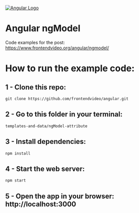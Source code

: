 [![Angular Logo](https://www.frontendvideo.org/wp-content/uploads/angular-logo-200-200x160.png)](https://www.frontendvideo.org/angular/ngmodel/)

# Angular ngModel
Code examples for the post: https://www.frontendvideo.org/angular/ngmodel/

# How to run the example code:

## 1 - Clone this repo:

```
git clone https://github.com/frontendvideo/angular.git
```
##  2 - Go to this folder in your terminal:

```
templates-and-data/ngModel-attribute
```

## 3 - Install dependencies:

```
npm install
```

## 4 - Start the web server:

```
npm start
```

## 5 - Open the app in your browser: **http://localhost:3000**



